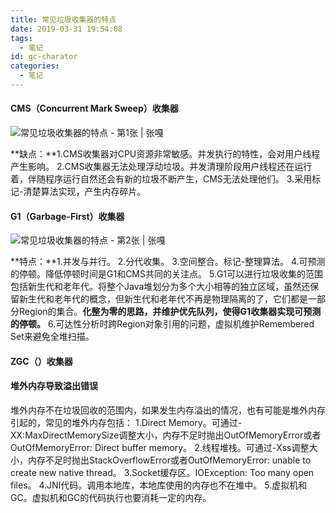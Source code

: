 ```yaml
---
title: 常见垃圾收集器的特点
date: 2019-03-31 19:54:08
tags:
  - 笔记
id: gc-charator
categories:
  - 笔记
---
```


#### CMS（Concurrent Mark Sweep）收集器

![常见垃圾收集器的特点 - 第1张  | 张嘎](https://i2.wp.com/192.144.167.243/blog/wp-content/uploads/11.png?resize=640%2C175)

**缺点：**1.CMS收集器对CPU资源非常敏感。并发执行的特性，会对用户线程产生影响。
2.CMS收集器无法处理浮动垃圾。并发清理阶段用户线程还在运行着，伴随程序运行自然还会有新的垃圾不断产生，CMS无法处理他们。
3.采用标记-清楚算法实现，产生内存碎片。

#### G1（Garbage-First）收集器

![常见垃圾收集器的特点 - 第2张  | 张嘎](https://i0.wp.com/192.144.167.243/blog/wp-content/uploads/12.png?resize=640%2C173)

**特点：**1.并发与并行。
2.分代收集。
3.空间整合。标记-整理算法。
4.可预测的停顿。降低停顿时间是G1和CMS共同的关注点。
5.G1可以进行垃圾收集的范围包括新生代和老年代。将整个Java堆划分为多个大小相等的独立区域，虽然还保留新生代和老年代的概念，但新生代和老年代不再是物理隔离的了，它们都是一部分Region的集合。**化整为零的思路，并维护优先队列，使得G1收集器实现可预测的停顿。**
6.可达性分析时跨Region对象引用的问题，虚拟机维护Remembered Set来避免全堆扫描。

#### ZGC（）收集器

#### 堆外内存导致溢出错误

堆外内存不在垃圾回收的范围内，如果发生内存溢出的情况，也有可能是堆外内存引起的，常见的堆外内存包括：
1.Direct Memory。可通过-XX:MaxDirectMemorySize调整大小，内存不足时抛出OutOfMemoryError或者OutOfMemoryError: Direct buffer memory。
2.线程堆栈。可通过-Xss调整大小，内存不足时抛出StackOverflowError或者OutOfMemoryError: unable to create new native thread。
3.Socket缓存区。IOException: Too many open files。
4.JNI代码。调用本地库，本地库使用的内存也不在堆中。
5.虚拟机和GC。虚拟机和GC的代码执行也要消耗一定的内存。
